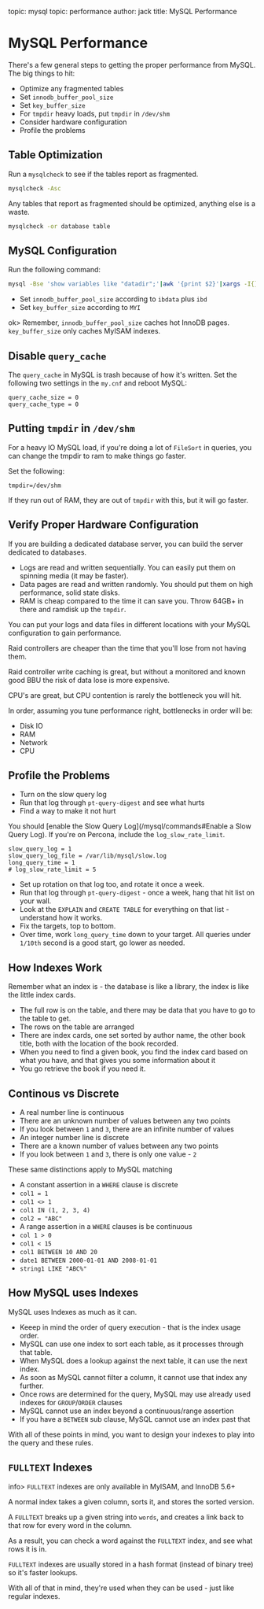 topic: mysql
topic: performance
author: jack
title: MySQL Performance

MySQL Performance
=================

There's a few general steps to getting the proper performance from MySQL. The big things to hit:

* Optimize any fragmented tables
* Set `innodb_buffer_pool_size`
* Set `key_buffer_size`
* For `tmpdir` heavy loads, put `tmpdir` in `/dev/shm`
* Consider hardware configuration
* Profile the problems

Table Optimization
------------------

Run a `mysqlcheck` to see if the tables report as fragmented.

```bash
mysqlcheck -Asc
```

Any tables that report as fragmented should be optimized, anything else is a waste.

```bash
mysqlcheck -or database table
```

MySQL Configuration
-------------------

Run the following command:

```bash
mysql -Bse 'show variables like "datadir";'|awk '{print $2}'|xargs -I{} find {} -type f -printf "%s %f\n"|awk -F'[ ,.]' '{print $1, $NF}'|awk '{array[$2]+=$1} END {for (i in array) {printf("%-15s %s\n", sprintf("%.3f MB", array[i]/1048576), i)}}'
```

* Set `innodb_buffer_pool_size` according to `ibdata` plus `ibd`
* Set `key_buffer_size` according to `MYI`

ok> Remember, `innodb_buffer_pool_size` caches hot InnoDB pages. `key_buffer_size` only caches MyISAM indexes.

Disable `query_cache`
---------------------

The `query_cache` in MySQL is trash because of how it's written. Set the following two settings in the `my.cnf` and reboot MySQL:

```
query_cache_size = 0
query_cache_type = 0
```

Putting `tmpdir` in `/dev/shm`
------------------------------

For a heavy IO MySQL load, if you're doing a lot of `FileSort` in queries, you can change the tmpdir to ram to make things go faster.

Set the following:

```text
tmpdir=/dev/shm
```

If they run out of RAM, they are out of `tmpdir` with this, but it will go faster.

Verify Proper Hardware Configuration
------------------------------------

If you are building a dedicated database server, you can build the server dedicated to databases.

* Logs are read and written sequentially. You can easily put them on spinning media (it may be faster).
* Data pages are read and written randomly. You should put them on high performance, solid state disks.
* RAM is cheap compared to the time it can save you. Throw 64GB+ in there and ramdisk up the `tmpdir`.

You can put your logs and data files in different locations with your MySQL configuration to gain performance.

Raid controllers are cheaper than the time that you'll lose from not having them.

Raid controller write caching is great, but without a monitored and known good BBU the risk of data lose is more expensive.

CPU's are great, but CPU contention is rarely the bottleneck you will hit.

In order, assuming you tune performance right, bottlenecks in order will be:

* Disk IO
* RAM
* Network
* CPU

Profile the Problems
--------------------

* Turn on the slow query log
* Run that log through `pt-query-digest` and see what hurts
* Find a way to make it not hurt

You should [enable the Slow Query Log](/mysql/commands#Enable a Slow Query Log). If you're on Percona, include the `log_slow_rate_limit`.

```text
slow_query_log = 1
slow_query_log_file = /var/lib/mysql/slow.log
long_query_time = 1
# log_slow_rate_limit = 5
```

* Set up rotation on that log too, and rotate it once a week.
* Run that log through `pt-query-digest` - once a week, hang that hit list on your wall.
* Look at the `EXPLAIN` and `CREATE TABLE` for everything on that list - understand how it works.
* Fix the targets, top to bottom.
* Over time, work `long_query_time` down to your target. All queries under `1/10th` second is a good start, go lower as needed.

How Indexes Work
----------------

Remember what an index is - the database is like a library, the index is like the little index cards.

* The full row is on the table, and there may be data that you have to go to the table to get.
* The rows on the table are arranged 
* There are index cards, one set sorted by author name, the other book title, both with the location of the book recorded.
* When you need to find a given book, you find the index card based on what you have, and that gives you some information about it
* You go retrieve the book if you need it.

Continous vs Discrete
---------------------

* A real number line is continuous
 * There are an unknown number of values between any two points
 * If you look between `1` and `3`, there are an infinite number of values
* An integer number line is discrete
 * There are a known number of values between any two points
 * If you look between `1` and `3`, there is only one value - `2`

These same distinctions apply to MySQL matching

* A constant assertion in a `WHERE` clause is discrete
 * `col1 = 1`
 * `col1 <> 1`
 * `col1 IN (1, 2, 3, 4)`
 * `col2 = "ABC"`
* A range assertion in a `WHERE` clauses is be continuous
 * `col 1 > 0`
 * `col1 < 15`
 * `col1 BETWEEN 10 AND 20`
 * `date1 BETWEEN 2000-01-01 AND 2008-01-01`
 * `string1 LIKE "ABC%"`

How MySQL uses Indexes
----------------------

MySQL uses Indexes as much as it can.

* Keeep in mind the order of query execution - that is the index usage order.
* MySQL can use one index to sort each table, as it processes through that table.
* When MySQL does a lookup against the next table, it can use the next index.
* As soon as MySQL cannot filter a column, it cannot use that index any further.
* Once rows are determined for the query, MySQL may use already used indexes for `GROUP`/`ORDER` clauses
* MySQL cannot use an index beyond a continuous/range assertion
 * If you have a `BETWEEN` sub clause, MySQL cannot use an index past that

With all of these points in mind, you want to design your indexes to play into the query and these rules.

`FULLTEXT` Indexes
------------------

info> `FULLTEXT` indexes are only available in MyISAM, and InnoDB 5.6+

A normal index takes a given column, sorts it, and stores the sorted version.

A `FULLTEXT` breaks up a given string into `words`, and creates a link back to that row for every word in the column.

As a result, you can check a word against the `FULLTEXT` index, and see what rows it is in.

`FULLTEXT` indexes are usually stored in a hash format (instead of binary tree) so it's faster lookups.

With all of that in mind, they're used when they can be used - just like regular indexes.
